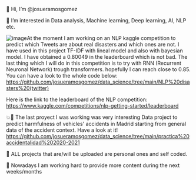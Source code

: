 👋 Hi, I’m @josueramosgomez

👀 I’m interested in Data analysis, Machine learning, Deep learning, AI, NLP etc.

![image](https://user-images.githubusercontent.com/94226228/187243549-b015558b-1b98-422f-9428-f0d318139d21.png)At the moment I am working on an NLP kaggle competition to predict which Tweets are about real disasters and which ones are not. I have used in this project TF-IDF with lineal model and also with bayesian model. I have obtained a 0.80049 in the leaderboard which is not bad. The last thing which I will do in this competition is to try with RNN (Recurrent Neuronal Network) trough transformers. hopefully I can reach close to 0.85.
You can have a look to the whole code below:
https://github.com/josueramosgomez/data_science/tree/main/NLP%20disasters%20(twitter)

Here is the link to the leaderboard of the NLP competition:
https://www.kaggle.com/competitions/nlp-getting-started/leaderboard

💥🚗 The last proyect I was working was very interesting Data project to predict harmfulness of vehicles' accidents in Madrid starting from general data of the accident context. Have a look at it! 
https://github.com/josueramosgomez/data_science/tree/main/practica%20accidentalidad%202020-2021

🌿 ALL projects that are/will be uploaded are personal ones and self coded.

🔨 Nowadays I am working hard to provide more content during the next weeks/months
